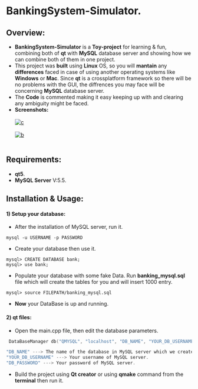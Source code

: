 # BankingSystem-Simulator.
## Overview:
* <b>BankingSystem-Simulator</b> is a <b>Toy-project</b> for learning & fun, combining both of <b>qt</b> with <b>MySQL</b> database server and showing how we can combine both of them in one project.<br/>
* This project was <b>built</b> using <b>Linux</b> OS, so you will <b>mantain</b> any <b>differences</b> faced in case of using another operating systems like <b>Windows</b> or <b>Mac</b>. Since <b>qt</b> is a crossplatform framework so there will be no problems with the GUI, the diffrences you may face will be concerning <b>MySQL</b> database server. 
* The <b>Code</b> is commented making it easy keeping up with and clearing any ambiguity might be faced.
* <b>Screenshots:</b> <br/> <br/>
<a href="https://imgbb.com/"><img src="https://image.ibb.co/kcOOAF/c.png" alt="c" border="0"></a><br /><a target='_blank' href='https://imgbb.com/'></a><br />
<a href="https://imgbb.com/"><img src="https://image.ibb.co/dfdeja/b.png" alt="b" border="0"></a><br /><a target='_blank' href='https://imgbb.com/'></a><br />
## Requirements:
* <b>qt5</b>.
* <b>MySQL Server</b> V:5.5.
## Installation & Usage:
#### 1) Setup your database: 
* After the installation of MySQL server, run it.
```
mysql -u USERNAME -p PASSWORD
```
* Create your database then use it.
```
mysql> CREATE DATABASE bank;
mysql> use bank;
```
* Populate your database with some fake Data. Run <b>banking_mysql.sql</b> file which will create the tables for you and will insert 1000 entry.
```
mysql> source FILEPATH/banking_mysql.sql
```
* <b>Now</b> your DataBase is up and running.
#### 2) qt files:
* Open the main.cpp file, then edit the database parameters.
```c++
 DataBaseManager db("QMYSQL", "localhost", "DB_NAME", "YOUR_DB_USERNAME" ,"DB_PASSWORD" ); // Establishing connection with mysql DB.
```
```c++
"DB_NAME" ---> The name of the database in MySQL server which we created before : "bank".
"YOUR_DB_USERNAME" ---> Your username of MySQL server.
"DB_PASSWORD" ---> Your password of MySQL server.
```
* Build the project using <b>Qt creator</b> or using <b>qmake</b> command from the <b>terminal</b> then run it.
